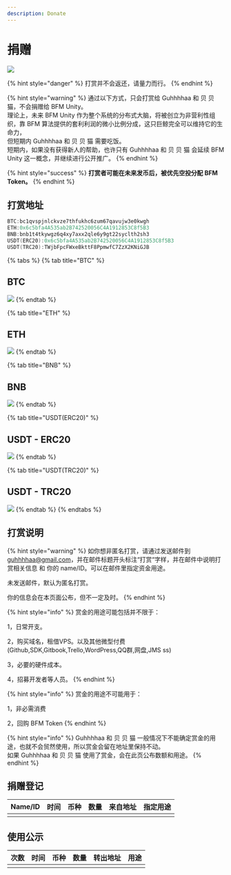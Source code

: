 ```yaml
---
description: Donate
---
```


# 捐赠

![](.gitbook/assets/ping-mu-kuai-zhao-20200325-xia-wu-12.40.14.png)

{% hint style="danger" %}
打赏并不会返还，请量力而行。
{% endhint %}

{% hint style="warning" %}
通过以下方式，只会打赏给 Guhhhhaa 和 贝   贝   猫，不会捐赠给 BFM Unity。  
理论上，未来 BFM Unity 作为整个系统的分布式大脑，将被创立为非营利性组织，靠 BFM 算法提供的套利利润的微小比例分成，这只巨鲸完全可以维持它的生命力，  
但短期内 Guhhhhaa 和 贝   贝   猫 需要吃饭。  
短期内，如果没有获得新人的帮助，也许只有 Guhhhhaa 和 贝   贝   猫 会延续 BFM Unity 这一概念，并继续进行公开推广。
{% endhint %}

{% hint style="success" %}
**打赏者可能在未来发币后，被优先空投分配 BFM Token。**
{% endhint %}

## 打赏地址

```cpp
BTC:bc1qvspjnlckvze7thfukhc6zum67qavujw3e0kwgh
ETH:0x6c5bfa4A535ab2B742520056C4A1912853C8f5B3
BNB:bnb1t4tkywgz6q4xy7axx2qle6y9gt22syclth2sh3
USDT(ERC20):0x6c5bfa4A535ab2B742520056C4A1912853C8f5B3
USDT(TRC20):TWjbFpcFWxeBkttF8PpmwfC7ZzX2KNiGJB
```

{% tabs %}
{% tab title="BTC" %}
## BTC

![](.gitbook/assets/screenshot_2020-03-25-11-16-30-068_com.wallet.cry.png)
{% endtab %}

{% tab title="ETH" %}
## ETH

![](.gitbook/assets/screenshot_2020-03-25-11-16-44-118_com.wallet.cry.png)
{% endtab %}

{% tab title="BNB" %}
## BNB

![](.gitbook/assets/screenshot_2020-03-25-11-16-51-521_com.wallet.cry.png)
{% endtab %}

{% tab title="USDT\(ERC20\)" %}
## USDT - ERC20

![](.gitbook/assets/screenshot_2020-03-25-11-17-06-241_com.wallet.cry.png)
{% endtab %}

{% tab title="USDT\(TRC20\)" %}
## USDT - TRC20

![](.gitbook/assets/screenshot_2020-03-25-11-16-59-554_com.wallet.cry.png)
{% endtab %}
{% endtabs %}

## 打赏说明

{% hint style="warning" %}
如你想非匿名打赏，请通过发送邮件到 guhhhhaa@gmail.com，并在邮件标题开头标注“打赏“字样，并在邮件中说明打赏相关信息 和 你的 name/ID。可以在邮件里指定资金用途。

未发送邮件，默认为匿名打赏。

你的信息会在本页面公布，但不一定及时。
{% endhint %}

{% hint style="info" %}
赏金的用途可能包括并不限于：

1，日常开支。

2，购买域名，租借VPS。以及其他微型付费\(Github,SDK,Gitbook,Trello,WordPress,QQ群,网盘,JMS ss\)

3，必要的硬件成本。

4，招募开发者等人员。
{% endhint %}

{% hint style="info" %}
赏金的用途不可能用于：  
  
1，非必需消费

2，回购 BFM Token
{% endhint %}

{% hint style="info" %}
Guhhhhaa 和 贝   贝   猫 一般情况下不能确定赏金的用途，也就不会贸然使用，所以赏金会留在地址里保持不动。  
如果 Guhhhhaa 和 贝   贝   猫 使用了赏金，会在此页公布数额和用途。
{% endhint %}

## 捐赠登记

| Name/ID | 时间 | 币种 | 数量 | 来自地址 | 指定用途 |
| :--- | :--- | :--- | :--- | :--- | :--- |
|  |  |  |  |  |  |

## 使用公示

| 次数 | 时间 | 币种 | 数量 | 转出地址 | 用途 |
| :--- | :--- | :--- | :--- | :--- | :--- |
|  |  |  |  |  |  |

